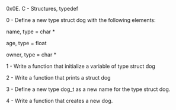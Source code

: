 0x0E. C - Structures, typedef

0 - Define a new type struct dog with the following elements:



name, type = char *

age, type = float

owner, type = char *

1 - Write a function that initialize a variable of type struct dog

2 - Write a function that prints a struct dog

3 - Define a new type dog_t as a new name for the type struct dog.

4 - Write a function that creates a new dog.


